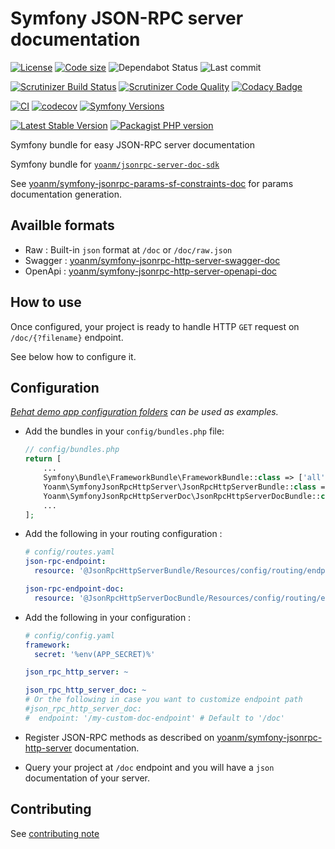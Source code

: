# Symfony JSON-RPC server documentation

[![License](https://img.shields.io/github/license/yoanm/symfony-jsonrpc-http-server-doc.svg)](https://github.com/yoanm/symfony-jsonrpc-http-server-doc)
[![Code size](https://img.shields.io/github/languages/code-size/yoanm/symfony-jsonrpc-http-server-doc.svg)](https://github.com/yoanm/symfony-jsonrpc-http-server-doc)
![Dependabot Status](https://flat.badgen.net/github/dependabot/yoanm/symfony-jsonrpc-http-server-doc)
![Last commit](https://badgen.net/github/last-commit/yoanm/symfony-jsonrpc-http-server-doc)

[![Scrutinizer Build Status](https://img.shields.io/scrutinizer/build/g/yoanm/symfony-jsonrpc-http-server-doc.svg?label=Scrutinizer\&logo=scrutinizer)](https://scrutinizer-ci.com/g/yoanm/symfony-jsonrpc-http-server-doc/build-status/master)
[![Scrutinizer Code Quality](https://img.shields.io/scrutinizer/g/yoanm/symfony-jsonrpc-http-server-doc/master.svg?logo=scrutinizer)](https://scrutinizer-ci.com/g/yoanm/symfony-jsonrpc-http-server-doc/?branch=master)
[![Codacy Badge](https://app.codacy.com/project/badge/Grade/8f39424add044b43a70bdb238e2f48db)](https://www.codacy.com/gh/yoanm/symfony-jsonrpc-http-server-doc/dashboard?utm_source=github.com\&utm_medium=referral\&utm_content=yoanm/symfony-jsonrpc-http-server-doc\&utm_campaign=Badge_Grade)

[![CI](https://github.com/yoanm/symfony-jsonrpc-http-server-doc/actions/workflows/CI.yml/badge.svg?branch=master)](https://github.com/yoanm/symfony-jsonrpc-http-server-doc/actions/workflows/CI.yml)
[![codecov](https://codecov.io/gh/yoanm/symfony-jsonrpc-http-server-doc/branch/master/graph/badge.svg?token=NHdwEBUFK5)](https://codecov.io/gh/yoanm/symfony-jsonrpc-http-server-doc)
[![Symfony Versions](https://img.shields.io/badge/Symfony-v4.4%20%2F%20v5.4%2F%20v6.x-8892BF.svg?logo=github)](https://symfony.com/)

[![Latest Stable Version](https://img.shields.io/packagist/v/yoanm/symfony-jsonrpc-http-server-doc.svg)](https://packagist.org/packages/yoanm/symfony-jsonrpc-http-server-doc)
[![Packagist PHP version](https://img.shields.io/packagist/php-v/yoanm/symfony-jsonrpc-http-server-doc.svg)](https://packagist.org/packages/yoanm/symfony-jsonrpc-http-server-doc)

Symfony bundle for easy JSON-RPC server documentation

Symfony bundle for [`yoanm/jsonrpc-server-doc-sdk`](https://github.com/yoanm/php-jsonrpc-server-doc-sdk)

See [yoanm/symfony-jsonrpc-params-sf-constraints-doc](https://github.com/yoanm/symfony-jsonrpc-params-sf-constraints-doc) for params documentation generation.

## Availble formats

*   Raw : Built-in `json` format at `/doc` or `/doc/raw.json`
*   Swagger : [yoanm/symfony-jsonrpc-http-server-swagger-doc](https://github.com/yoanm/symfony-jsonrpc-http-server-swagger-doc)
*   OpenApi : [yoanm/symfony-jsonrpc-http-server-openapi-doc](https://github.com/yoanm/symfony-jsonrpc-http-server-openapi-doc)

## How to use

Once configured, your project is ready to handle HTTP `GET` request on `/doc/{?filename}` endpoint.

See below how to configure it.

## Configuration

*[Behat demo app configuration folders](./features/demo_app/) can be used as examples.*

*   Add the bundles in your `config/bundles.php` file:
    ```php
    // config/bundles.php
    return [
        ...
        Symfony\Bundle\FrameworkBundle\FrameworkBundle::class => ['all' => true],
        Yoanm\SymfonyJsonRpcHttpServer\JsonRpcHttpServerBundle::class => ['all' => true],
        Yoanm\SymfonyJsonRpcHttpServerDoc\JsonRpcHttpServerDocBundle::class => ['all' => true],
        ...
    ];
    ```

*   Add the following in your routing configuration :
    ```yaml
    # config/routes.yaml
    json-rpc-endpoint:
      resource: '@JsonRpcHttpServerBundle/Resources/config/routing/endpoint.xml'

    json-rpc-endpoint-doc:
      resource: '@JsonRpcHttpServerDocBundle/Resources/config/routing/endpoint.xml'
    ```

*   Add the following in your configuration :
    ```yaml
    # config/config.yaml
    framework:
      secret: '%env(APP_SECRET)%'

    json_rpc_http_server: ~

    json_rpc_http_server_doc: ~
    # Or the following in case you want to customize endpoint path
    #json_rpc_http_server_doc:
    #  endpoint: '/my-custom-doc-endpoint' # Default to '/doc'
    ```

*   Register JSON-RPC methods as described on [yoanm/symfony-jsonrpc-http-server](https://github.com/yoanm/symfony-jsonrpc-http-server) documentation.

*   Query your project at `/doc` endpoint and you will have a `json` documentation of your server.

## Contributing

See [contributing note](./CONTRIBUTING.md)
